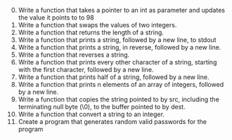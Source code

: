 0.	Write a function that takes a pointer to an int as parameter and updates the value it points to to 98
1.	Write a function that swaps the values of two integers.
2.	Write a function that returns the length of a string.
3.	Write a function that prints a string, followed by a new line, to stdout
4.	Write a function that prints a string, in reverse, followed by a new line.
5.	Write a function that reverses a string.
6.	Write a function that prints every other character of a string, starting with the first character, followed by a new line.
7.	Write a function that prints half of a string, followed by a new line.
8.	Write a function that prints n elements of an array of integers, followed by a new line.
9.	Write a function that copies the string pointed to by src, including the terminating null byte (\0), to the buffer pointed to by dest.
10.	Write a function that convert a string to an integer.
11.	Create a program that generates random valid passwords for the program

